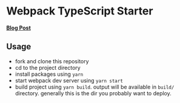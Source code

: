 # Webpack TypeScript Starter

[**Blog Post**](https://abdus.net/blog/2021/typescript-webpack-setup/)

## Usage

- fork and clone this repository
- cd to the project directory
- install packages using `yarn`
- start webpack dev server using `yarn start`
- build project using `yarn build`. output will be available in `build/`
  directory. generally this is the dir you probably want to deploy.

